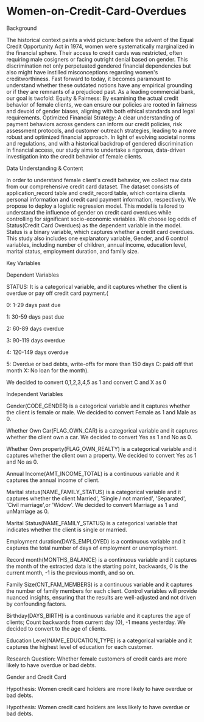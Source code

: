 # Women-on-Credit-Card-Overdues
Background

The historical context paints a vivid picture: before the advent of the Equal Credit Opportunity Act in 1974, women were systematically marginalized in the financial sphere. Their access to credit cards was restricted, often requiring male cosigners or facing outright denial based on gender. This discrimination not only perpetuated gendered financial dependencies but also might have instilled misconceptions regarding women's creditworthiness. Fast forward to today, it becomes paramount to understand whether these outdated notions have any empirical grounding or if they are remnants of a prejudiced past. As a leading commercial bank, our goal is twofold:
Equity & Fairness: By examining the actual credit behavior of female clients, we can ensure our policies are rooted in fairness and devoid of gender biases, aligning with both ethical standards and legal requirements.
Optimized Financial Strategy: A clear understanding of payment behaviors across genders can inform our credit policies, risk assessment protocols, and customer outreach strategies, leading to a more robust and optimized financial approach.
In light of evolving societal norms and regulations, and with a historical backdrop of gendered discrimination in financial access, our study aims to undertake a rigorous, data-driven investigation into the credit behavior of female clients. 





Data Understanding & Content 

In order to understand female client's credit behavior, we collect raw data from our comprehensive credit card dataset. The dataset consists of application_record table and credit_record table, which contains clients personal information and credit card payment information, respectively. 
We propose to deploy a logistic regression model. This model is tailored to understand the influence of gender on credit card overdues while controlling for significant socio-economic variables. We choose log odds of Status(Credit Card Overdues) as the dependent variable in the model. Status is a binary variable, which captures whether a credit card overdues. This study also includes one explanatory variable, Gender, and 6 control variables, including number of children, annual income, education level, marital status, employment duration, and family size.







Key Variables

Dependent Variables

STATUS: It is a categorical variable, and it captures whether the client is overdue or pay off credit card payment.(

0: 1-29 days past due 

1: 30-59 days past due 

2: 60-89 days overdue 

3: 90-119 days overdue 

4: 120-149 days overdue 

5: Overdue or bad debts, write-offs for more than 150 days C: paid off that month X: No loan for the month). 

We decided to convert 0,1,2,3,4,5 as 1 and convert C and X as 0










Independent Variables

Gender(CODE_GENDER) is a categorical variable and it captures whether the client is female or male. We decided to convert Female as 1 and Male as 0.

Whether Own Car(FLAG_OWN_CAR) is a categorical variable and it captures whether the client own a car. We decided to convert Yes as 1 and No as 0.

Whether Own property(FLAG_OWN_REALTY) is a categorical variable and it captures whether the client own a property. We decided to convert Yes as 1 and No as 0.

Annual Income(AMT_INCOME_TOTAL) is a continuous variable and it captures the annual income of client. 

Marital status(NAME_FAMILY_STATUS) is a categorical variable and it captures whether the client Married', 'Single / not married', 'Separated', 'Civil marriage',or  'Widow'. We decided to convert Marriage as 1 and unMarriage as 0.

Marital Status(NAME_FAMILY_STATUS) is a categorical variable that indicates whether the client is single or married. 

Employment duration(DAYS_EMPLOYED) is a continuous variable and it captures the total number of days of employment or unemployment. 

Record month(MONTHS_BALANCE) is a continuous variable and it captures the month of the extracted data is the starting point, backwards, 0 is the current month, -1 is the previous month, and so on.

Family Size(CNT_FAM_MEMBERS) is a continuous variable and it captures the number of family members for each client. Control variables will provide nuanced insights, ensuring that the results are well-adjusted and not driven by confounding factors.

Birthday(DAYS_BIRTH) is a continuous variable and it captures the age of clients; Count backwards from current day (0), -1 means yesterday. We decided to convert to the age of clients.

Education Level(NAME_EDUCATION_TYPE) is a categorical variable and it captures the highest level of education for each customer. 






Research Question:
Whether female customers of credit cards are more likely to have overdue or bad debts.






Gender and Credit Card 

Hypothesis: Women credit card holders are more likely to have overdue or bad debts.

Hypothesis: Women credit card holders are less likely to have overdue or bad debts.
